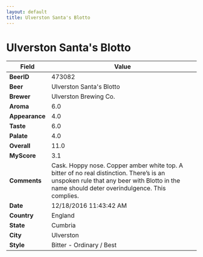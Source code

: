 ```yaml
---
layout: default
title: Ulverston Santa's Blotto 
---
```


# Ulverston Santa's Blotto 

| Field         | Value     |
|---------------|-----------|
| **BeerID** | 473082 |
| **Beer** | Ulverston Santa's Blotto  |
| **Brewer** | Ulverston Brewing Co. |
| **Aroma** | 6.0 |
| **Appearance** | 4.0 |
| **Taste** | 6.0 |
| **Palate** | 4.0 |
| **Overall** | 11.0 |
| **MyScore** | 3.1 |
| **Comments** | Cask. Hoppy nose. Copper amber white top. A bitter of no real distinction. There’s is an unspoken rule that any beer with Blotto in the name should deter overindulgence. This complies. |
| **Date** | 12/18/2016 11:43:42 AM |
| **Country** | England |
| **State** | Cumbria |
| **City** | Ulverston |
| **Style** | Bitter - Ordinary / Best |
